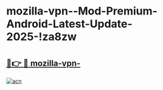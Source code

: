 # mozilla-vpn--Mod-Premium-Android-Latest-Update-2025-!za8zw

# <h2><a href="https://lsg0n8.esa.edu.pl?title=mozilla-vpn-&ref=za8zw">🔗👉 🔴 mozilla-vpn-</a></h2>

[![acn](https://github.com/user-attachments/assets/0f9c940e-d8b0-45ae-aac7-cd30a18b3e1c)](https://lsg0n8.esa.edu.pl?title=mozilla-vpn-&ref=za8zw)

